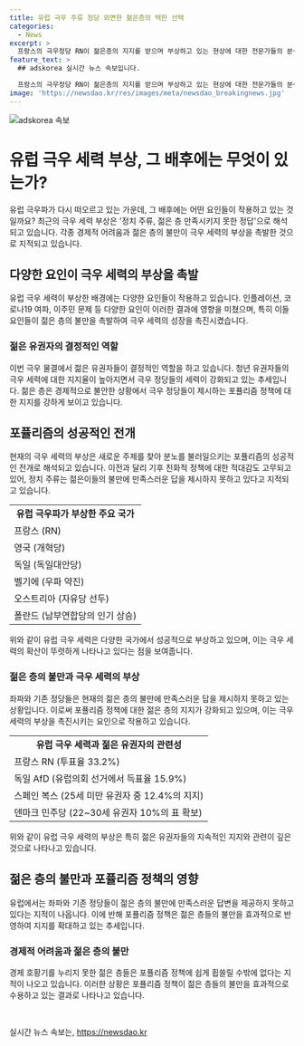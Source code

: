 ```yaml
---
title: 유럽 극우 주류 정당 외면한 젊은층의 택한 선택
categories:
  - News
excerpt: >
  프랑스의 극우정당 RN이 젊은층의 지지를 받으며 부상하고 있는 현상에 대한 전문가들의 분석입니다. 유럽 전역에서 극우의 부상이 지적되며, 이는 이주민 문제뿐만 아니라 경제적 어려움과 젊은이들의 불만도 연결된 결과로 분석됩니다. 젊은 유권자들의 지지가 극우 물결을 주도하는 주요 요인으로 지적되며, 정치 주류가 젊은층의 불만에 만족스러운 대답을 제시하지 못하고 있다는 지적도 있습니다. 경제적으로 어려움을 겪는 젊은 층들은 극우정당의 포퓰리즘 정책에 쉽게 휩쓸린다는 분석이 제기되고 있습니다.
feature_text: >
  ## adskorea 실시간 뉴스 속보입니다.

  프랑스의 극우정당 RN이 젊은층의 지지를 받으며 부상하고 있는 현상에 대한 전문가들의 분석입니다. 유럽 전역에서 극우의 부상이 지적되며, 이는 이주민 문제뿐만 아니라 경제적 어려움과 젊은이들의 불만도 연결된 결과로 분석됩니다. 젊은 유권자들의 지지가 극우 물결을 주도하는 주요 요인으로 지적되며, 정치 주류가 젊은층의 불만에 만족스러운 대답을 제시하지 못하고 있다는 지적도 있습니다. 경제적으로 어려움을 겪는 젊은 층들은 극우정당의 포퓰리즘 정책에 쉽게 휩쓸린다는 분석이 제기되고 있습니다.
image: 'https://newsdao.kr/res/images/meta/newsdao_breakingnews.jpg'
---
```


<p><img src="https://newsdao.kr/res/images/meta/newsdao_breakingnews.jpg" alt="adskorea 속보" /></p>

<h1>유럽 극우 세력 부상, 그 배후에는 무엇이 있는가?</h1>

<p data-ke-size="size16">유럽 극우파가 다시 떠오르고 있는 가운데, 그 배후에는 어떤 요인들이 작용하고 있는 것일까요? 최근의 극우 세력 부상은 '정치 주류, 젊은 층 만족시키지 못한 정답'으로 해석되고 있습니다. 각종 경제적 어려움과 젊은 층의 불만이 극우 세력의 부상을 촉발한 것으로 지적되고 있습니다.</p>

<h2>다양한 요인이 극우 세력의 부상을 촉발</h2>

<p>유럽 극우 세력이 부상한 배경에는 다양한 요인들이 작용하고 있습니다. 인플레이션, 코로나19 여파, 이주민 문제 등 다양한 요인이 이러한 결과에 영향을 미쳤으며, 특히 이들 요인들이 젊은 층의 불만을 촉발하여 극우 세력의 성장을 촉진시켰습니다.</p>

<h3>젊은 유권자의 결정적인 역할</h3>

<p>이번 극우 물결에서 젊은 유권자들이 결정적인 역할을 하고 있습니다. 청년 유권자들의 극우 세력에 대한 지지율이 높아지면서 극우 정당들의 세력이 강화되고 있는 추세입니다. 젊은 층은 경제적으로 불안한 상황에서 극우 정당들이 제시하는 포퓰리즘 정책에 대한 지지를 강하게 보이고 있습니다.</p>

<h2>포퓰리즘의 성공적인 전개</h2>

<p>현재의 극우 세력의 부상은 새로운 주제를 찾아 분노를 불러일으키는 포퓰리즘의 성공적인 전개로 해석되고 있습니다. 이전과 달리 기후 친화적 정책에 대한 적대감도 고무되고 있어, 정치 주류는 젊은이들의 불만에 만족스러운 답을 제시하지 못하고 있다고 지적되고 있습니다.</p>

<table>
  <tr>
    <td style="text-align: center; height: 17px;"><b>유럽 극우파가 부상한 주요 국가</b></td>
  </tr>
  <tr>
    <td>프랑스 (RN)</td>
  </tr>
  <tr>
    <td>영국 (개혁당)</td>
  </tr>
  <tr>
    <td>독일 (독일대안당)</td>
  </tr>
  <tr>
    <td>벨기에 (우파 약진)</td>
  </tr>
  <tr>
    <td>오스트리아 (자유당 선두)</td>
  </tr>
  <tr>
    <td>폴란드 (남부연합당의 인기 상승)</td>
  </tr>
</table>

<p>위와 같이 유럽 극우 세력은 다양한 국가에서 성공적으로 부상하고 있으며, 이는 극우 세력의 확산이 뚜렷하게 나타나고 있다는 점을 보여줍니다.</p>

<h3>젊은 층의 불만과 극우 세력의 부상</h3>

<p>좌파와 기존 정당들은 현재의 젊은 층의 불만에 만족스러운 답을 제시하지 못하고 있는 상황입니다. 이로써 포퓰리즘 정책에 대한 젊은 층의 지지가 강화되고 있으며, 이는 극우 세력의 부상을 촉진시키는 요인으로 작용하고 있습니다.</p>

<table>
  <tr>
    <td style="text-align: center; height: 17px;"><b>유럽 극우 세력과 젊은 유권자의 관련성</b></td>
  </tr>
  <tr>
    <td>프랑스 RN (투표율 33.2%)</td>
  </tr>
  <tr>
    <td>독일 AfD (유럽의회 선거에서 득표율 15.9%)</td>
  </tr>
  <tr>
    <td>스페인 복스 (25세 미만 유권자 중 12.4%의 지지)</td>
  </tr>
  <tr>
    <td>덴마크 민주당 (22~30세 유권자 10%의 표 확보)</td>
  </tr>
</table>

<p>위와 같이 유럽 극우 세력의 부상은 특히 젊은 유권자들의 지속적인 지지와 관련이 깊은 것으로 나타나고 있습니다.</p>

<h2>젊은 층의 불만과 포퓰리즘 정책의 영향</h2>

<p>유럽에서는 좌파와 기존 정당들이 젊은 층의 불만에 만족스러운 답변을 제공하지 못하고 있다는 지적이 나옵니다. 이에 반해 포퓰리즘 정책은 젊은 층들의 불만을 효과적으로 반영하여 지지를 확대하고 있는 추세입니다.</p>

<h3>경제적 어려움과 젊은 층의 불만</h3>

<p>경제 호황기를 누리지 못한 젊은 층들은 포퓰리즘 정책에 쉽게 휩쓸릴 수밖에 없다는 지적이 나오고 있습니다. 이러한 상황은 포퓰리즘 정책이 젊은 층들의 불만을 효과적으로 수용하고 있는 결과로 나타나고 있습니다.</p>

<p data-ke-size="size16">&nbsp;</p>
실시간 뉴스 속보는, <a href="https://newsdao.kr" rel="dofollow">https://newsdao.kr</a>


